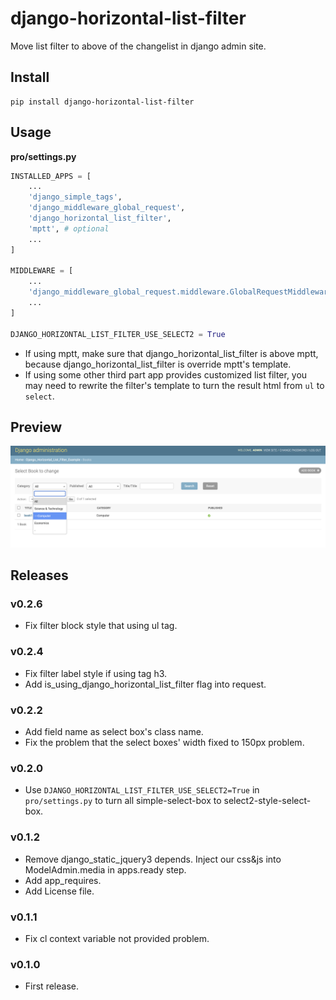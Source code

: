 # django-horizontal-list-filter

Move list filter to  above of the changelist in django admin site.


## Install

```shell
pip install django-horizontal-list-filter
```

## Usage

**pro/settings.py**

```python
INSTALLED_APPS = [
    ...
    'django_simple_tags',
    'django_middleware_global_request',
    'django_horizontal_list_filter',
    'mptt', # optional
    ...
]

MIDDLEWARE = [
    ...
    'django_middleware_global_request.middleware.GlobalRequestMiddleware',
    ...
]

DJANGO_HORIZONTAL_LIST_FILTER_USE_SELECT2 = True
```

- If using mptt, make sure that django_horizontal_list_filter is above mptt, because django_horizontal_list_filter is override mptt's template.
- If using some other third part app provides customized list filter, you may need to rewrite the filter's template to turn the result html from `ul` to `select`.

## Preview

![django-horizontal-list-filter-preview](https://github.com/zencore-dobetter/pypi-images/raw/main/django-horizontal-list-filter/django-horizontal-list-filter-preview.png)


## Releases

### v0.2.6

- Fix filter block style that using ul tag.

### v0.2.4

- Fix filter label style if using tag h3.
- Add is_using_django_horizontal_list_filter flag into request.

### v0.2.2

- Add field name as select box's class name.
- Fix the problem that the select boxes' width fixed to 150px problem.

### v0.2.0

- Use `DJANGO_HORIZONTAL_LIST_FILTER_USE_SELECT2=True` in `pro/settings.py` to turn all simple-select-box to select2-style-select-box.

### v0.1.2

- Remove django_static_jquery3 depends. Inject our css&js into ModelAdmin.media in apps.ready step.
- Add app_requires.
- Add License file.

### v0.1.1

- Fix cl context variable not provided problem.

### v0.1.0

- First release.
